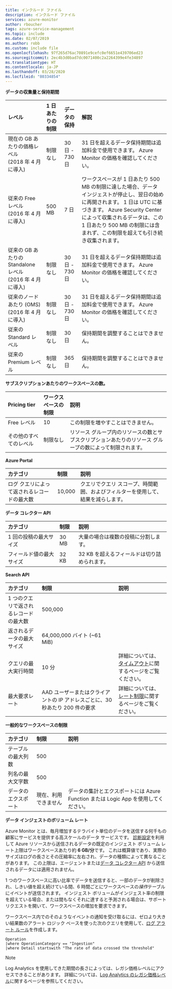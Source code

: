 ```yaml
---
title: インクルード ファイル
description: インクルード ファイル
services: azure-monitor
author: rboucher
tags: azure-service-management
ms.topic: include
ms.date: 02/07/2019
ms.author: robb
ms.custom: include file
ms.openlocfilehash: 97f265d76ac70891e9cefc0ef6651e439706ed23
ms.sourcegitcommit: 2ec4b3d0bad7dc0071400c2a2264399e4fe34897
ms.translationtype: HT
ms.contentlocale: ja-JP
ms.lasthandoff: 03/28/2020
ms.locfileid: "80334854"
---
```

**データの収集量と保持期間** 

| レベル | 1 日あたりの制限 | データの保持 | 解説 |
|:---|:---|:---|:---|
| 現在の GB あたりの価格レベル<br>(2018 年 4 月に導入) | 制限なし | 30 日 - 730 日 | 31 日を超えるデータ保持期間は追加料金で使用できます。 Azure Monitor の価格を確認してください。 |
| 従来の Free レベル<br>(2016 年 4 月に導入) | 500 MB | 7 日 | ワークスペースが 1 日あたり 500 MB の制限に達した場合、データ インジェストが停止し、翌日の始めに再開されます。 1 日は UTC に基づきます。 Azure Security Center によって収集されるデータは、この 1 日あたり 500 MB の制限には含まれず、この制限を超えても引き続き収集されます。  |
| 従来の GB あたりの Standalone レベル<br>(2016 年 4 月に導入) | 制限なし | 30 日 - 730 日 | 31 日を超えるデータ保持期間は追加料金で使用できます。 Azure Monitor の価格を確認してください。 |
| 従来のノードあたり (OMS)<br>(2016 年 4 月に導入) | 制限なし | 30 日 - 730 日 | 31 日を超えるデータ保持期間は追加料金で使用できます。 Azure Monitor の価格を確認してください。 |
| 従来の Standard レベル | 制限なし | 30 日  | 保持期間を調整することはできません。 |
| 従来の Premium レベル | 制限なし | 365 日  | 保持期間を調整することはできません。 |

**サブスクリプションあたりのワークスペースの数。**

| Pricing tier    | ワークスペースの制限 | 説明
|:---|:---|:---|
| Free レベル  | 10 | この制限を増やすことはできません。 |
| その他のすべてのレベル | 制限なし | リソース グループ内のリソースの数とサブスクリプションあたりのリソース グループの数によって制限されます。 |

**Azure Portal**

| カテゴリ | 制限 | 説明 |
|:---|:---|:---|
| ログ クエリによって返されるレコードの最大数 | 10,000 | クエリでクエリ スコープ、時間範囲、およびフィルターを使用して、結果を減らします。 |


**データ コレクター API**

| カテゴリ | 制限 | 説明 |
|:---|:---|:---|
| 1 回の投稿の最大サイズ | 30 MB | 大量の場合は複数の投稿に分割します。 |
| フィールド値の最大サイズ  | 32 KB | 32 KB を超えるフィールドは切り詰められます。 |

**Search API**

| カテゴリ | 制限 | 説明 |
|:---|:---|:---|
| 1 つのクエリで返されるレコードの最大数 | 500,000 | |
| 返されるデータの最大サイズ | 64,000,000 バイト (~61 MiB)| |
| クエリの最大実行時間 | 10 分 | 詳細については、[タイムアウト](https://dev.loganalytics.io/documentation/Using-the-API/Timeouts)に関するページをご覧ください。  |
| 最大要求レート | AAD ユーザーまたはクライアントの IP アドレスごとに、30 秒あたり 200 件の要求 | 詳細については、[レート制限](https://dev.loganalytics.io/documentation/Using-the-API/Limits)に関するページをご覧ください。 |

**一般的なワークスペースの制限**

| カテゴリ | 制限 | 説明 |
|:---|:---|:---|
| テーブルの最大列数         | 500 | |
| 列名の最大文字数 | 500 | |
| データのエクスポート | 現在、利用できません | データの集計とエクスポートには Azure Function または Logic App を使用してください。 | 

**データ インジェストのボリューム レート**


Azure Monitor とは、毎月増加するテラバイト単位のデータを送信する何千もの顧客にサービスを提供する高スケールのデータ サービスです。 [診断設定](../articles/azure-monitor/platform/diagnostic-settings.md)を利用して Azure リソースから送信されるデータの既定のインジェスト ボリューム レート上限はワークスペースあたり約 **6 GB/分**です。 これは概算値であり、実際のサイズはログの長さとその圧縮率に左右され、データの種類によって異なることがあります。 この上限は、エージェントまたは[データ コレクター API](../articles/azure-monitor/platform/data-collector-api.md) から送信されるデータには適用されません。

1 つのワークスペースに高い比率でデータを送信すると、一部のデータが削除され、しきい値を超え続けている間、6 時間ごとにワークスペースの*操作*テーブルにイベントが送信されます。 インジェスト ボリュームがインジェスト率の制限を超えている場合、または間もなくそれに達すると予測される場合は、サポート リクエストを開いて、ワークスペースの増加を要求できます。
 
ワークスペース内でのそのようなイベントの通知を受け取るには、ゼロより大きい結果数のアラート ロジック ベースを使った次のクエリを使用して、[ログ アラート ルール](../articles/azure-monitor/platform/alerts-log.md)を作成します。

``` Kusto
Operation
|where OperationCategory == "Ingestion"
|where Detail startswith "The rate of data crossed the threshold"
``` 


>[!NOTE]
>Log Analytics を使用してきた期間の長さによっては、レガシ価格レベルにアクセスできることがあります。 詳細については、[Log Analytics のレガシ価格レベル](https://docs.microsoft.com/azure/azure-monitor/platform/manage-cost-storage#legacy-pricing-tiers)に関するページを参照してください。 